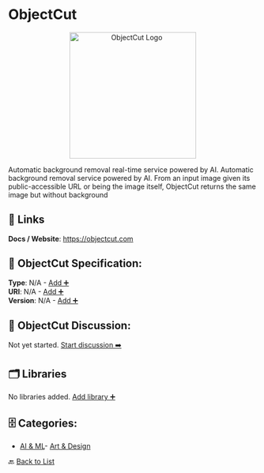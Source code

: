 # ObjectCut
<p align="center">
    <img width="256" src="https://raw.githubusercontent.com/apis-list/apis-list/main/apis/objectcut/logo_256x256.png" alt="ObjectCut Logo"/>
</p>
Automatic background removal real-time service powered by AI. Automatic background removal service powered by AI. From an input image given its public-accessible URL or being the image itself, ObjectCut returns the same image but without background

##  🔗 Links
**Docs / Website**: https://objectcut.com

## 🧬 ObjectCut Specification:
**Type**: N/A - [Add ➕](https://github.com/apis-list/apis-list/edit/main/apis.yaml#L13746)  
**URI**: N/A - [Add ➕](https://github.com/apis-list/apis-list/edit/main/apis.yaml#L13746)  
**Version**: N/A - [Add ➕](https://github.com/apis-list/apis-list/edit/main/apis.yaml#L13746)

## 💬 ObjectCut Discussion:
Not yet started. [Start discussion ➡️](https://github.com/apis-list/apis-list/discussions/new)

## 🗂️ Libraries

No libraries added. [Add library ➕](https://github.com/apis-list/apis-list/edit/main/apis.yaml#L13746)    


## 🗄️ Categories:
- [AI & ML](https://github.com/apis-list/apis-list#ai--ml-)- [Art & Design](https://github.com/apis-list/apis-list#art--design-)

🔙  [Back to List](https://github.com/apis-list/apis-list)
